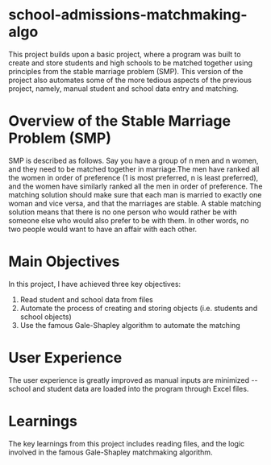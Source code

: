 # school-admissions-matchmaking-algo

This project builds upon a basic project, where a program was built to create and store students and high schools to be matched together using principles from the stable marriage problem (SMP). This version of the project also automates some of the more tedious aspects of the previous project, namely, manual student and school data entry and matching. 

# Overview of the Stable Marriage Problem (SMP)
SMP is described as follows. Say you have a group of n men and n women, and they need to be matched together in marriage.The men have ranked all the women in order of preference (1 is most preferred, n is least preferred), and the women have similarly ranked all the men in order of preference. The matching solution should make sure that each man is married to exactly one woman and vice versa, and that the marriages are stable. A stable matching solution means that there is no one person who would rather be with someone else who would also prefer to be with them. In other words, no two people would want to have an affair with each other.

# Main Objectives
In this project, I have achieved three key objectives:

  1. Read student and school data from files
  2. Automate the process of creating and storing objects (i.e. students and school objects)
  3. Use the famous Gale-Shapley algorithm to automate the matching

# User Experience
The user experience is greatly improved as manual inputs are minimized -- school and student data are loaded into the program through Excel files. 

# Learnings
The key learnings from this project includes reading files, and the logic involved in the famous Gale-Shapley matchmaking algorithm.

